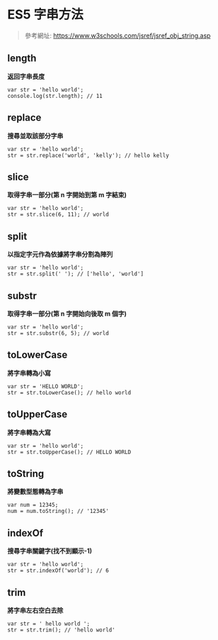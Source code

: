 # ES5 字串方法

> 參考網址: 
https://www.w3schools.com/jsref/jsref_obj_string.asp

## length
__返回字串長度__

````
var str = 'hello world';
console.log(str.length); // 11
````

## replace
__搜尋並取該部分字串__

````
var str = 'hello world';
str = str.replace('world', 'kelly'); // hello kelly
````

## slice
__取得字串一部分(第 n 字開始到第 m 字結束)__

````
var str = 'hello world';
str = str.slice(6, 11); // world
````

## split
__以指定字元作為依據將字串分割為陣列__

````
var str = 'hello world';
str = str.split(' '); // ['hello', 'world']
````

## substr
__取得字串一部分(第 n 字開始向後取 m 個字)__

````
var str = 'hello world';
str = str.substr(6, 5); // world
````

## toLowerCase
__將字串轉為小寫__

````
var str = 'HELLO WORLD';
str = str.toLowerCase(); // hello world
````

## toUpperCase
__將字串轉為大寫__

````
var str = 'hello world';
str = str.toUpperCase(); // HELLO WORLD
````

## toString
__將變數型態轉為字串__

````
var num = 12345;
num = num.toString(); // '12345'
````
## indexOf
__搜尋字串關鍵字(找不到顯示-1)__

````
var str = 'hello world';
str = str.indexOf('world'); // 6
````

## trim
__將字串左右空白去除__

````
var str = ' hello world ';
str = str.trim(); // 'hello world'
````